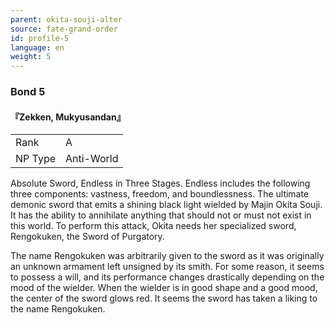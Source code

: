 ```yaml
---
parent: okita-souji-alter
source: fate-grand-order
id: profile-5
language: en
weight: 5
---
```


### Bond 5

#### 『Zekken, Mukyusandan』

<table>
  <tr><td>Rank</td><td>A</td></tr>
  <tr><td>NP Type</td><td>Anti-World</td></tr>
</table>

Absolute Sword, Endless in Three Stages.
Endless includes the following three components: vastness, freedom, and boundlessness.
The ultimate demonic sword that emits a shining black light wielded by Majin Okita Souji.
It has the ability to annihilate anything that should not or must not exist in this world. To perform this attack, Okita needs her specialized sword, Rengokuken, the Sword of Purgatory.

The name Rengokuken was arbitrarily given to the sword as it was originally an unknown armament left unsigned by its smith. For some reason, it seems to possess a will, and its performance changes drastically depending on the mood of the wielder. When the wielder is in good shape and a good mood, the center of the sword glows red. It seems the sword has taken a liking to the name Rengokuken.
